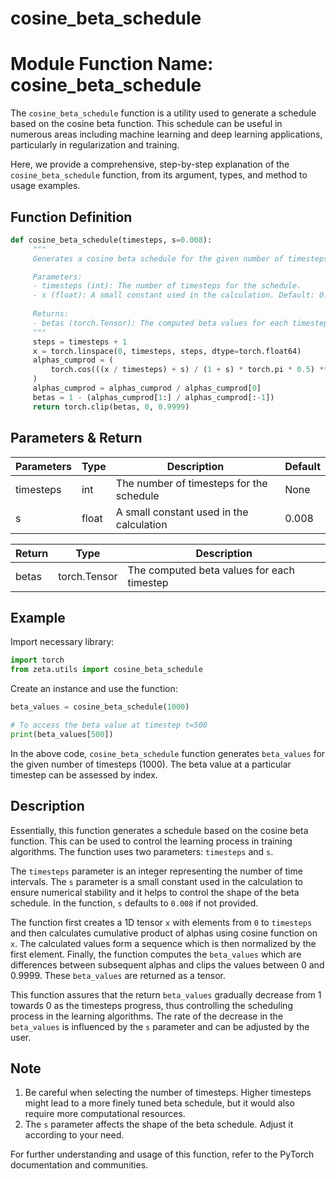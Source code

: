 # cosine_beta_schedule

# Module Function Name: cosine_beta_schedule

The `cosine_beta_schedule` function is a utility used to generate a schedule based on the cosine beta function. This schedule can be useful in numerous areas including machine learning and deep learning applications, particularly in regularization and training.

Here, we provide a comprehensive, step-by-step explanation of the `cosine_beta_schedule` function, from its argument, types, and method to usage examples.

## Function Definition

```python
def cosine_beta_schedule(timesteps, s=0.008):
     """
     Generates a cosine beta schedule for the given number of timesteps.

     Parameters:
     - timesteps (int): The number of timesteps for the schedule.
     - s (float): A small constant used in the calculation. Default: 0.008.
     
     Returns:
     - betas (torch.Tensor): The computed beta values for each timestep.
     """
     steps = timesteps + 1
     x = torch.linspace(0, timesteps, steps, dtype=torch.float64)
     alphas_cumprod = (
         torch.cos(((x / timesteps) + s) / (1 + s) * torch.pi * 0.5) ** 2
     )
     alphas_cumprod = alphas_cumprod / alphas_cumprod[0]
     betas = 1 - (alphas_cumprod[1:] / alphas_cumprod[:-1])
     return torch.clip(betas, 0, 0.9999)
```
   
## Parameters & Return

| Parameters | Type | Description | Default |
| --- | --- | --- | --- |
| timesteps | int | The number of timesteps for the schedule | None |
| s | float | A small constant used in the calculation | 0.008 |

| Return | Type | Description |
| --- | --- | --- |
| betas | torch.Tensor | The computed beta values for each timestep |

## Example

Import necessary library:

```python
import torch
from zeta.utils import cosine_beta_schedule
```

Create an instance and use the function:

```python
beta_values = cosine_beta_schedule(1000)

# To access the beta value at timestep t=500
print(beta_values[500])
```

In the above code, `cosine_beta_schedule` function generates `beta_values` for the given number of timesteps (1000). The beta value at a particular timestep can be assessed by index.

## Description

Essentially, this function generates a schedule based on the cosine beta function. This can be used to control the learning process in training algorithms. The function uses two parameters: `timesteps` and `s`. 

The `timesteps` parameter is an integer representing the number of time intervals. The `s` parameter is a small constant used in the calculation to ensure numerical stability and it helps to control the shape of the beta schedule. In the function, `s` defaults to `0.008` if not provided.

The function first creates a 1D tensor `x` with elements from `0` to `timesteps` and then calculates cumulative product of alphas using cosine function on `x`. The calculated values form a sequence which is then normalized by the first element. Finally, the function computes the `beta_values` which are differences between subsequent alphas and clips the values between 0 and 0.9999. These `beta_values` are returned as a tensor.

This function assures that the return `beta_values` gradually decrease from 1 towards 0 as the timesteps progress, thus controlling the scheduling process in the learning algorithms. The rate of the decrease in the `beta_values` is influenced by the `s` parameter and can be adjusted by the user.

## Note

1. Be careful when selecting the number of timesteps. Higher timesteps might lead to a more finely tuned beta schedule, but it would also require more computational resources.
2. The `s` parameter affects the shape of the beta schedule. Adjust it according to your need. 

For further understanding and usage of this function, refer to the PyTorch documentation and communities.
